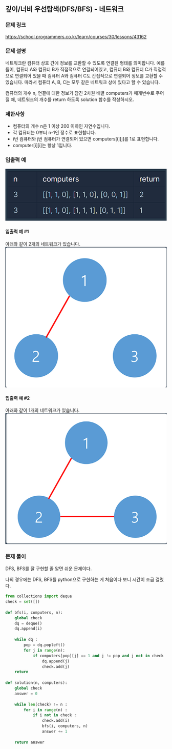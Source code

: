 ## 깊이/너비 우선탐색(DFS/BFS) - 네트워크
### 문제 링크
<https://school.programmers.co.kr/learn/courses/30/lessons/43162>

### 문제 설명
네트워크란 컴퓨터 상호 간에 정보를 교환할 수 있도록 연결된 형태를 의미합니다. 예를 들어, 컴퓨터 A와 컴퓨터 B가 직접적으로 연결되어있고, 컴퓨터 B와 컴퓨터 C가 직접적으로 연결되어 있을 때 컴퓨터 A와 컴퓨터 C도 간접적으로 연결되어 정보를 교환할 수 있습니다. 따라서 컴퓨터 A, B, C는 모두 같은 네트워크 상에 있다고 할 수 있습니다.

컴퓨터의 개수 n, 연결에 대한 정보가 담긴 2차원 배열 computers가 매개변수로 주어질 때, 네트워크의 개수를 return 하도록 solution 함수를 작성하시오.

### 제한사항
- 컴퓨터의 개수 n은 1 이상 200 이하인 자연수입니다.
- 각 컴퓨터는 0부터 n-1인 정수로 표현합니다.
- i번 컴퓨터와 j번 컴퓨터가 연결되어 있으면 computers[i][j]를 1로 표현합니다.
- computer[i][i]는 항상 1입니다.

### 입출력 예
![그림1](/images/20240211_1.png)

#### 입출력 예 #1
아래와 같이 2개의 네트워크가 있습니다.
![그림2](/images/20240211_2.png)

#### 입출력 예 #2
아래와 같이 1개의 네트워크가 있습니다.
![그림3](/images/20240211_3.png)

### 문제 풀이
DFS, BFS를 잘 구현할 줄 알면 쉬운 문제이다.

나의 경우에는 DFS, BFS를 python으로 구현하는 게 처음이다 보니 시간이 조금 걸렸다.


```python
from collections import deque
check = set([])

def bfs(i, computers, n):
    global check
    dq = deque()
    dq.append(i)
    
    while dq :
        pop = dq.popleft()
        for j in range(n):
            if computers[pop][j] == 1 and j != pop and j not in check :
                dq.append(j)
                check.add(j)
    return 

def solution(n, computers):
    global check
    answer = 0
    
    while len(check) != n :
        for i in range(n) :
            if i not in check :
                check.add(i)
                bfs(i, computers, n)
                answer += 1
    
    return answer    
```

